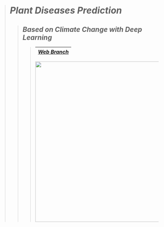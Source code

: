 > # ***Plant Diseases Prediction***
>> ## *Based on Climate Change with Deep Learning*
>>> | <a href="https://github.com/AhmedNasser1601/Plant-Diseases-Prediction">***Web Branch***</a> |
>>> | :-: |
>>> <img src="https://user-images.githubusercontent.com/60184582/206036891-14eddd15-38cf-474c-856a-2736cbdf9c48.png" width=500>
